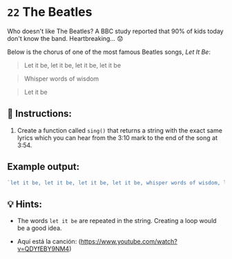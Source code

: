 # `22` The Beatles 

Who doesn't like The Beatles? A BBC study reported that 90% of kids today don't know the band. Heartbreaking... :worried:

Below is the chorus of one of the most famous Beatles songs, *Let It Be*:

> Let it be, let it be, let it be, let it be

> Whisper words of wisdom

> Let it be

## 📝 Instructions:

1. Create a function called `sing()` that returns a string with the exact same lyrics which you can hear from the 3:10 mark to the end of the song at 3:54. 

## Example output: 

```js
`let it be, let it be, let it be, let it be, whisper words of wisdom, let it be, let it be, let it be, let it be, let it be, there will be an answer, let it be`
```

## 💡 Hints:

+ The words `let it be` are repeated in the string. Creating a loop would be a good idea.

+ Aquí está la canción: (https://www.youtube.com/watch?v=QDYfEBY9NM4)
